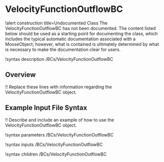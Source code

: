 # VelocityFunctionOutflowBC

!alert construction title=Undocumented Class
The VelocityFunctionOutflowBC has not been documented. The content listed below should be used as a starting point for
documenting the class, which includes the typical automatic documentation associated with a
MooseObject; however, what is contained is ultimately determined by what is necessary to make the
documentation clear for users.

!syntax description /BCs/VelocityFunctionOutflowBC

## Overview

!! Replace these lines with information regarding the VelocityFunctionOutflowBC object.

## Example Input File Syntax

!! Describe and include an example of how to use the VelocityFunctionOutflowBC object.

!syntax parameters /BCs/VelocityFunctionOutflowBC

!syntax inputs /BCs/VelocityFunctionOutflowBC

!syntax children /BCs/VelocityFunctionOutflowBC
